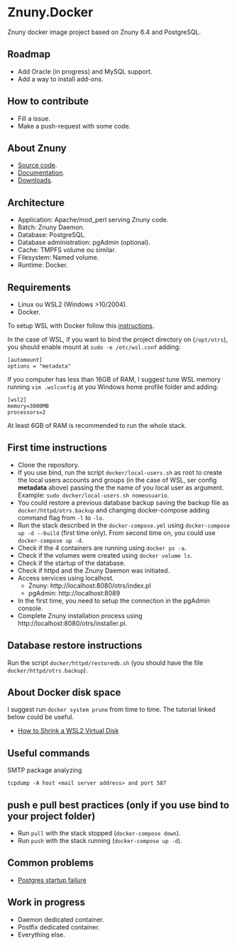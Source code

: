 # Znuny.Docker

Znuny docker image project based on Znuny 6.4 and PostgreSQL.

## Roadmap

- Add Oracle (in progress) and MySQL support.
- Add a way to install add-ons.

## How to contribute

- Fill a issue.
- Make a push-request with some code.

## About Znuny

- [Source code](https://github.com/znuny/znuny).
- [Documentation](https://doc.znuny.org/).
- [Downloads](https://download.znuny.org).

## Architecture

- Application: Apache/mod_perl serving Znuny code.
- Batch: Znuny Daemon.
- Database: PostgreSQL.
- Database administration: pgAdmin (optional).
- Cache: TMPFS volume ou similar.
- Filesystem: Named volume.
- Runtime: Docker.

## Requirements

- Linux ou WSL2 (Windows >10/2004).
- Docker.

To setup WSL with Docker follow this [instructions](https://www.objectivity.co.uk/blog/how-to-live-without-docker-desktop-developers-perspective/).

In the case of WSL, if you want to bind the project directory on (```/opt/otrs```), you should enable mount at ```sudo -e /etc/wsl.conf``` adding:

```
[automount]
options = "metadata"
```

If you computer has less than 16GB of RAM, I suggest tune WSL memory running ```vim .wslconfig``` at you Windows home profile folder and adding:

```
[wsl2]
memory=3000MB
processors=2
```

At least 6GB of RAM is recommended to run the whole stack.

## First time instructions

- Clone the repository.
- If you use bind, run the script ```docker/local-users.sh``` as root to create the local users accounts and groups (in the case of WSL, ser config **metadata** above) passing the the name of you local user as argument. Example: ```sudo docker/local-users.sh nomeusuario```.
- You could restore a previous database backup saving the backup file as ```docker/httpd/otrs.backup``` and changing docker-compose adding command flag from ```-l``` to ```-lo```.
- Run the stack described in the ```docker-compose.yml``` using ```docker-compose up -d --build``` (first time only). From second time on, you could use ```docker-compose up -d```.
- Check if the 4 containers are running using ```docker ps -a```.
- Check if the volumes were created using ```docker volume ls```.
- Check if the startup of the database.
- Check if httpd and the Znuny Daemon was initiated.
- Access services using localhost.
  - Znuny: http://localhost:8080/otrs/index.pl
  - pgAdmin: http://localhost:8089
- In the first time, you need to setup the connection in the pgAdmin console.
- Complete Znuny installation process using http://localhost:8080/otrs/installer.pl.

## Database restore instructions

Run the script ```docker/httpd/restoredb.sh``` (you should have the file ```docker/httpd/otrs.backup```). 

## About Docker disk space

I suggest run ```docker system prune``` from time to time. The tutorial linked below could be useful.

- [How to Shrink a WSL2 Virtual Disk](https://stephenreescarter.net/how-to-shrink-a-wsl2-virtual-disk/)

## Useful commands

SMTP package analyzing

```tcpdump -A host <mail server address> and port 587```

## push e pull best practices (only if you use bind to your project folder)

* Run ```pull``` with the stack stopped (```docker-compose down```). 
* Run ```push``` with the stack running (```docker-compose up -d```).

## Common problems

* [Postgres startup failure](https://stackoverflow.com/questions/8799474/postgresql-error-panic-could-not-locate-a-valid-checkpoint-record)

## Work in progress

* Daemon dedicated container.
* Postfix dedicated container.
* Everything else.